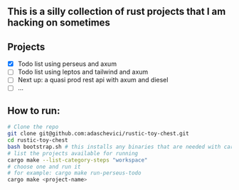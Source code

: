 ## This is a silly collection of rust projects that I am hacking on sometimes

## Projects

- [x] Todo list using perseus and axum
- [ ] Todo list using leptos and tailwind and axum
- [ ] Next up: a quasi prod rest api with axum and diesel
- [ ] ...

## How to run:

```bash
# Clone the repo
git clone git@github.com:adaschevici/rustic-toy-chest.git
cd rustic-toy-chest
bash bootstrap.sh # this installs any binaries that are needed with cargo
# list the projects available for running
cargo make --list-category-steps "workspace"
# choose one and run it
# for example: cargo make run-perseus-todo
cargo make <project-name>
```

